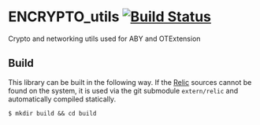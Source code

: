 # ENCRYPTO_utils  [![Build Status](https://travis-ci.org/encryptogroup/ENCRYPTO_utils.svg?branch=master)](https://travis-ci.org/encryptogroup/ENCRYPTO_utils)
Crypto and networking utils used for ABY and OTExtension

## Build

This library can be built in the following way. If the
[Relic](https://github.com/relic-toolkit/relic) sources cannot be found on the system, it is
used via the git submodule `extern/relic` and automatically compiled statically.

    $ mkdir build && cd build
    